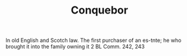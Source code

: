 ---
title: Conquebor
letter: C
permalink: "/definitions/bld-conquebor.html"
body: In old English and Scotch law. The first purchaser of an es-tnte; he who brought
  it into the family owning it 2 BL Comm. 242, 243
published_at: '2018-07-07'
source: Black's Law Dictionary 2nd Ed (1910)
layout: post
---